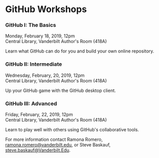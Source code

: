 # GitHub Workshops



### GitHub I: The Basics
Monday, February 18, 2019, 12pm   
Central Library, Vanderbilt Author's Room (418A)

Learn what GitHub can do for you and build your own online repository.


### GitHub II:  Intermediate
Wednesday, February, 20, 2019, 12pm   
Central Library, Vanderbilt Author's Room (418A)

Up your GitHub game with the GitHub desktop client.


### GitHub III:  Advanced
Friday, February, 22, 2019, 12pm   
Central Library, Vanderbilt Author's Room (418A)

Learn to play well with others using GitHub's collaborative tools.




For more information contact Ramona Romero, <ramona.romero@vanderbilt.edu>, or Steve Baskauf, <steve.baskauf@Vanderbilt.Edu>.
